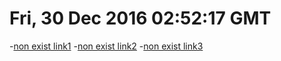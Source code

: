 # Fri, 30 Dec 2016 02:52:17 GMT
-[non exist link1](../nonexisted1.md)
-[non exist link2](../nonexisted2.md)
-[non exist link3](../nonexisted3.md)
